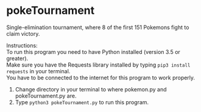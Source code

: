 # pokeTournament
Single-elimination tournament, where 8 of the first 151 Pokemons fight to claim victory.

Instructions:  
To run this program you need to have Python installed (version 3.5 or greater).  
Make sure you have the Requests library installed by typing `pip3 install requests` in your terminal.  
You have to be connected to the internet for this program to work properly.

1. Change directory in your terminal to where pokemon.py and pokeTournament.py are.    
2. Type `python3 pokeTournament.py` to run this program.


